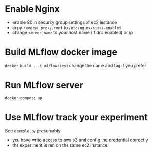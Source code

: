 # Enable Nginx
- enable 80 in security group settings of ec2 instance
- copy `reverse_proxy.conf` to `/etc/nginx/sites-enabled`
- change `server_name` to your host name (if dns enabled) or ip

# Build MLflow docker image
`docker build . -t mlflow:test` change the name and tag if you prefer

# Run MLflow server
`docker-compose up`

# Use MLflow track your experiment
See `example.py` presumably 
- you have write access to aws s3 and config the credential correctly
- the experiment is run on the same ec2 instance
